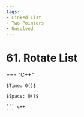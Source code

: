```yaml
---
tags:
- Linked List
- Two Pointers
- Unsolved
---
```



# 61. Rotate List

=== "C++"

    $Time: O()$

    $Space: O()$

    ``` c++
    ```